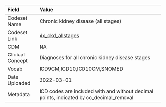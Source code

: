 |Field            |Value                                                                                   |
|:----------------|:---------------------------------------------------------------------------------------|
|Codeset Name     |Chronic kidney disease (all stages)                                                     |
|Codeset Link     |[dx_ckd_allstages](https://github.com/PEDSnet/Variable-Dictionary/blob/main/conditions/dx_ckd_allstages.csv)|
|CDM              |NA                                                                                      |
|Clinical Concept |Diagnoses for all chronic kidney disease stages                                         |
|Vocab            |ICD9CM,ICD10,ICD10CM,SNOMED                                                             |
|Date Uploaded    |2022-03-01                                                                              |
|Metadata         |ICD codes are included with and without decimal points, indicated by cc_decimal_removal |
